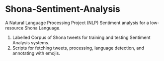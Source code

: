 # Shona-Sentiment-Analysis
A Natural Language Processing Project (NLP)
Sentiment analysis for a low-resource Shona Language. 

1. Labelled Corpus of Shona tweets for training and testing Sentiment Analysis systems.
2. Scripts for fetching tweets, processing, language detection, and annotating with emojis.
